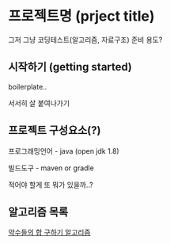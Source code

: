 # 프로젝트명 (prject title)
그저 그냥 코딩테스트(알고리즘, 자료구조) 준비 용도?


## 시작하기 (getting started)
boilerplate..

서서히 살 붙여나가기


## 프로젝트 구성요소(?)
프로그래밍언어 - java (open jdk 1.8)

빌드도구 - maven or gradle

적어야 할게 또 뭐가 있을까..?

## 알고리즘 목록
[약수들의 합 구하기 알고리즘](https://github.com/soonee/etude/blob/master/src/com/soonee/test/programmers/level1/약수들의합.md)